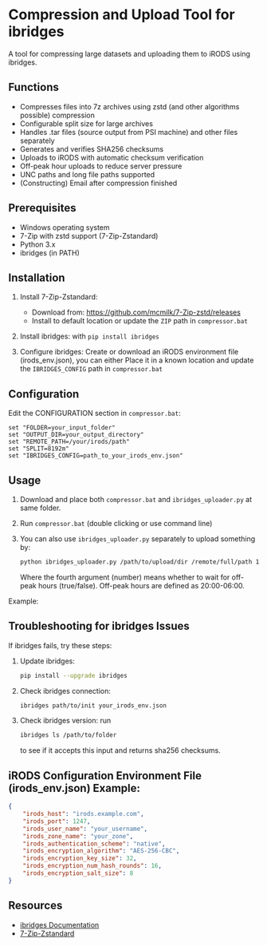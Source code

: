 # Compression and Upload Tool for ibridges

A tool for compressing large datasets and uploading them to iRODS using ibridges.

## Functions

- Compresses files into 7z archives using zstd (and other algorithms possible) compression
- Configurable split size for large archives
- Handles .tar files (source output from PSI machine) and other files separately
- Generates and verifies SHA256 checksums
- Uploads to iRODS with automatic checksum verification
- Off-peak hour uploads to reduce server pressure
- UNC paths and long file paths supported
- (Constructing) Email after compression finished


## Prerequisites

- Windows operating system
- 7-Zip with zstd support (7-Zip-Zstandard)
- Python 3.x
- ibridges (in PATH)

## Installation

1. Install 7-Zip-Zstandard:
   - Download from: https://github.com/mcmilk/7-Zip-zstd/releases
   - Install to default location or update the `ZIP` path in `compressor.bat`

2. Install ibridges: with `pip install ibridges`

3. Configure ibridges: Create or download an iRODS environment file (irods_env.json), you can either Place it in a known location and update the `IBRIDGES_CONFIG` path in `compressor.bat`

## Configuration

Edit the CONFIGURATION section in `compressor.bat`:

```batch
set "FOLDER=your_input_folder"
set "OUTPUT_DIR=your_output_directory"
set "REMOTE_PATH=/your/irods/path"
set "SPLIT=8192m"
set "IBRIDGES_CONFIG=path_to_your_irods_env.json"
```

## Usage

1. Download and place both `compressor.bat` and `ibridges_uploader.py` at same folder.

2. Run `compressor.bat` (double clicking or use command line)

3. You can also use `ibridges_uploader.py` separately to upload something by:
    ```bash
    python ibridges_uploader.py /path/to/upload/dir /remote/full/path 1 /path/to/env.json
    ```
    Where the fourth argument (number) means whether to wait for off-peak hours (true/false). Off-peak hours are defined as 20:00-06:00.

Example:

## Troubleshooting for ibridges Issues

If ibridges fails, try these steps:

1. Update ibridges:
   ```bash
   pip install --upgrade ibridges
   ```

2. Check ibridges connection:
   ```bash
   ibridges path/to/init your_irods_env.json
   ```

3. Check ibridges version: run 
    ```bash
    ibridges ls /path/to/folder
    ```
    to see if it accepts this input and returns sha256 checksums.


## iRODS Configuration Environment File (irods_env.json) Example:

```json
{
    "irods_host": "irods.example.com",
    "irods_port": 1247,
    "irods_user_name": "your_username",
    "irods_zone_name": "your_zone",
    "irods_authentication_scheme": "native",
    "irods_encryption_algorithm": "AES-256-CBC",
    "irods_encryption_key_size": 32,
    "irods_encryption_num_hash_rounds": 16,
    "irods_encryption_salt_size": 8
}
```


## Resources

- [ibridges Documentation](https://ibridges.readthedocs.io/en/latest/)
- [7-Zip-Zstandard](https://github.com/mcmilk/7-Zip-zstd)
